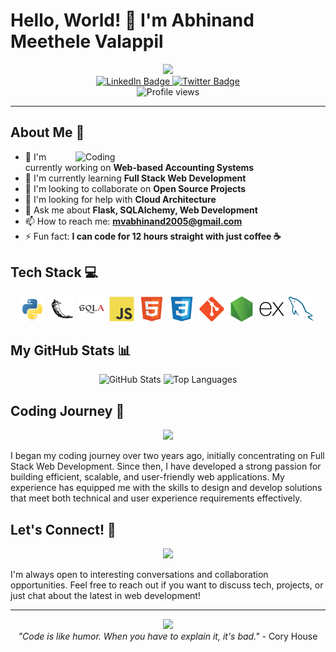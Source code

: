 # Hello, World! 👋 I'm Abhinand Meethele Valappil

<div align="center">
  <img src="https://media.giphy.com/media/v1.Y2lkPTc5MGI3NjExNmh6NXFxZTBlOWNtZ21iNXMzZTZmMHpyZnJhd3NrODVsdG13ZnBqcSZlcD12MV9pbnRlcm5hbF9naWZfYnlfaWQmY3Q9Zw/M9gbBd9nbDrOTu1Mqx/giphy.gif" width="100"/>
</div>

<div align="center">
  <a href="https://www.linkedin.com/in/abhinand-mv/">
    <img src="https://img.shields.io/badge/LinkedIn-blue?style=for-the-badge&logo=linkedin&logoColor=white" alt="LinkedIn Badge"/>
  </a>
  <a href="https://x.com/abhinandmvp">
    <img src="https://img.shields.io/badge/Twitter-blue?style=for-the-badge&logo=twitter&logoColor=white" alt="Twitter Badge"/>
  </a>
</div>

<div align="center">
  <img src="https://komarev.com/ghpvc/?username=abhinandmv&style=flat-square&color=blue" alt="Profile views"/>
</div>

---

## About Me 🚀

<img align="right" alt="Coding" width="400" src="https://media.giphy.com/media/v1.Y2lkPTc5MGI3NjExMzVyaWc1YnFwMjlocjN1ejNqcnI2bDBwNWNjZzZtc3A3eWhvaGZleiZlcD12MV9pbnRlcm5hbF9naWZfYnlfaWQmY3Q9Zw/qgQUggAC3Pfv687qPC/giphy.gif">

- 🔭 I'm currently working on **Web-based Accounting Systems**
- 🌱 I'm currently learning **Full Stack Web Development**
- 👯 I'm looking to collaborate on **Open Source Projects**
- 🤔 I'm looking for help with **Cloud Architecture**
- 💬 Ask me about **Flask, SQLAlchemy, Web Development**
- 📫 How to reach me: **mvabhinand2005@gmail.com**
- ⚡ Fun fact: **I can code for 12 hours straight with just coffee ☕**

## Tech Stack 💻

<div align="center">
  <img src="https://github.com/devicons/devicon/blob/master/icons/python/python-original.svg" title="Python" alt="Python" width="40" height="40"/>&nbsp;
  <img src="https://github.com/devicons/devicon/blob/master/icons/flask/flask-original.svg" title="Flask" alt="Flask" width="40" height="40"/>&nbsp;
  <img src="https://github.com/devicons/devicon/blob/master/icons/sqlalchemy/sqlalchemy-original.svg" title="SQLAlchemy" alt="SQLAlchemy" width="40" height="40"/>&nbsp;
  <img src="https://github.com/devicons/devicon/blob/master/icons/javascript/javascript-original.svg" title="JavaScript" alt="JavaScript" width="40" height="40"/>&nbsp;
  <img src="https://github.com/devicons/devicon/blob/master/icons/html5/html5-original.svg" title="HTML5" alt="HTML" width="40" height="40"/>&nbsp;
  <img src="https://github.com/devicons/devicon/blob/master/icons/css3/css3-original.svg" title="CSS3" alt="CSS" width="40" height="40"/>&nbsp;
  <img src="https://github.com/devicons/devicon/blob/master/icons/git/git-original.svg" title="Git" alt="Git" width="40" height="40"/>&nbsp;
  <img src="https://github.com/devicons/devicon/blob/master/icons/nodejs/nodejs-original.svg" title="Node.js" alt="Node.js" width="40" height="40"/>&nbsp;
  <img src="https://github.com/devicons/devicon/blob/master/icons/express/express-original.svg" title="Express" alt="Express" width="40" height="40"/>&nbsp;
  <img src="https://github.com/devicons/devicon/blob/master/icons/mysql/mysql-original.svg" title="MySQL" alt="MySQL" width="40" height="40"/>&nbsp;
</div>

## My GitHub Stats 📊

<div align="center">
  <img src="https://github-readme-stats.vercel.app/api?username=abhinandmv&show_icons=true&theme=radical" alt="GitHub Stats"/>
  <img src="https://github-readme-stats.vercel.app/api/top-langs/?username=abhinandmv&layout=compact&theme=vision-friendly-dark" alt="Top Languages"/>
</div>

## Coding Journey 🌱

<div align="center">
  <img src="https://media.giphy.com/media/v1.Y2lkPTc5MGI3NjExZmllaTNpNHpnMzRjdmJiNHBoYTdvdHZlZjU5OGVtbzBtcjZrcWRocCZlcD12MV9pbnRlcm5hbF9naWZfYnlfaWQmY3Q9Zw/L1R1tvI9svkIWwpVYr/giphy.gif" width="500"/>
</div>

I began my coding journey over two years ago, initially concentrating on Full Stack Web Development. Since then, I have developed a strong passion for building efficient, scalable, and user-friendly web applications. My experience has equipped me with the skills to design and develop solutions that meet both technical and user experience requirements effectively.

## Let's Connect! 🤝

<div align="center">
  <img src="https://media.giphy.com/media/v1.Y2lkPTc5MGI3NjExajZ0YTkzY3B4aXQ1bmx0YXI3OTlhOWhucnRnaGpuank1dzYwM2llbiZlcD12MV9pbnRlcm5hbF9naWZfYnlfaWQmY3Q9Zw/QTfX9Ejfra3ZmNxh6B/giphy.gif" width="100"/>
</div>

I'm always open to interesting conversations and collaboration opportunities. Feel free to reach out if you want to discuss tech, projects, or just chat about the latest in web development!

---

<div align="center">
  <img src="https://media.giphy.com/media/v1.Y2lkPTc5MGI3NjExZ3R3MXMwZnhmY2Z2bXpyMzI5YzZidHFleDg5ZmZ1MzExNWllcGZmMiZlcD12MV9pbnRlcm5hbF9naWZfYnlfaWQmY3Q9Zw/hqU2KkjW5bE2v2Z7Q2/giphy.gif" width="100"/>
  <br>
  <em>"Code is like humor. When you have to explain it, it's bad."</em> - Cory House
</div>
